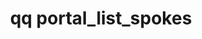 ---
category: portal
command: portal_list_spokes
optional_options:
- alternate:
  - --json
  help: Pretty-print JSON
  name: -j
  required: false
permalink: /qq-cli-command-guide/portal/portal_list_spokes.html
positional_options: []
sidebar: qq_cli_command_reference_sidebar
summary: This section explains how to use the <code>qq portal_list_spokes</code> command.
synopsis: List accepted and pending spoke portals on the current cluster
title: qq portal_list_spokes
usage: qq portal_list_spokes [-h] [-j]
zendesk_source: qq CLI Command Guide

---